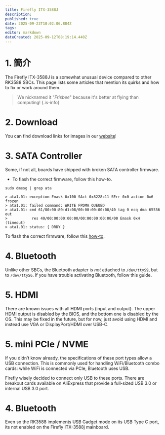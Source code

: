 ```yaml
---
title: Firefly ITX-3588J
description:
published: true
date: 2025-09-23T10:02:06.884Z
tags:
editor: markdown
dateCreated: 2025-09-12T08:19:14.440Z
---
```


# 1. 簡介

The Firefly ITX-3588J is a somewhat unusual device compared to other RK3588 SBCs. This page lists some articles that mention its quirks and how to fix or work around them.

> We nicknamed it "_Frisbee_" because it's better at flying than computing!
> {.is-info}

# 2. Download

You can find download links for images in our [website](https://bredos.org/download.html)!

# 3. SATA Controller

Some, if not all, boards have shipped with broken SATA controller firmware.

- To flash the correct firmware, follow this how-to.

```
sudo dmesg | grep ata
```

```
> ata1.01: exception Emask 0x100 SAct 0x8228c11 SErr 0x0 action 0x6 frozen
> ata1.01: failed command: WRITE FPDMA QUEUED
> ata1.01: cmd 61/80:00:80:d1:08/00:00:00:00:00/40 tag 0 ncq dma 65536 out
>           res 40/00:00:00:00:00/00:00:00:00:00/00 Emask 0x4 (timeout)
> ata1.01: status: { DRDY }
```

To flash the correct firmware, follow this [how-to](/en/ITX-3588J/sata-firmware-fix).

# 4. Bluetooth

Unlike other SBCs, the Bluetooth adapter is _not_ attached to `/dev/ttyS9`, but to `/dev/ttyS6`. If you have trouble activating Bluetooth, follow this guide.

# 5. HDMI

There are known issues with all HDMI ports (input and output). The upper HDMI output is disabled by the BIOS, and the bottom one is disabled by the OS. This may be fixed in the future, but for now, just avoid using HDMI and instead use VGA or DisplayPort/HDMI over USB-C.

# 5. mini PCIe / NVME

If you didn’t know already, the specifications of these port types allow a USB connection. This is commonly used for handling WiFi/Bluetooth combo cards: while WiFi is connected via PCIe, Bluetooth uses USB.

Firefly wisely decided to connect only USB to these ports. There are breakout cards available on AliExpress that provide a full-sized USB 3.0 or internal USB 3.0 port.

# 4. Bluetooth

Even so the RK3588 implements USB Gadget mode on its USB Type C port, its not enabled on the Firefly ITX-3588j mainboard.